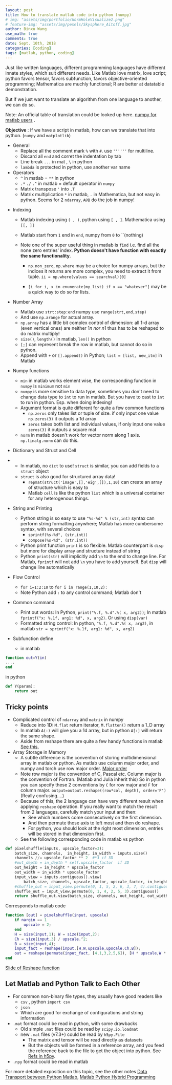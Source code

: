 ```yaml
---
layout: post
title: How to translate matlab code into python (numpy)
# img: "assets/img/portfolio/WormHoleVisualize2.png"
# feature-img: "assets/img/pexels/Skysphere_Aitoff.jpg"
author: Binxu Wang
use_math: true
comments: true
date: Sept. 10th, 2018
categories: [coding]
tags: [matlab, python, coding]
---
```

Just like written languages, different programming languages have different innate styles, which suit different needs. Like Matlab love matrix, love script; python favors tensor, favors subfunction, favors objective-oriented programming; Mathematica are muchly functional; R are better at datatable demonstration. 

But if we just want to translate an algorithm from one language to another, we can do so. 

Note: An official table of translation could be looked up here. [numpy for matlab users](https://numpy.org/doc/stable/user/numpy-for-matlab-users.html) . 

**Objective** : If we have a script in matlab, how can we translate that into python. (`numpy` and `matplotlib`)

* General
    * Replace all the comment mark `%` with `#`. use `''''''` for multiline. 
    * Discard all `end` and corret the indentation by tab
    * Line break `...` in mat , `\` in python
    * `lambda` is protected in python, use another var name
* Operators
    * `^` in matlab = `**` in python
    * `.*` `./` `.^` in matlab = default operator in `numpy`
    * Matrix transpose `'` into `.T`
    * Matrix multiplication `*` in matlab, `.` in Mathematica, but not easy in python. Seems for 2 `ndarray`, `A@B` do the job in numpy! 
+ Indexing
    + Matlab indexing using `( , )`, python using `[ , ]`. Mathematica using `[[, ]]`
    * Matlab start from `1` end in `end`, numpy from `0` to ``(nothing)
    
    * Note one of the super useful thing in matlab is `find` i.e. find all the none zero entries' index. **Python doesn't have function with exactly the same functionality**.  
    
      * `np.non_zero`, `np.where` may be a choice for numpy arrays, but the indices it returns are more complex, you need to extract it from tuple.  `ii = np.where(values == searchval)[0]`
    
      * `[i for i, x in enumerate(my_list) if x == "whatever"]` may be a quick way to do so for lists. 
    
+ Number Array
    * Matlab use `strt:step:end` numpy use `range(strt,end,step)`
    * And use `np.arange` for actual array. 
    * `np.array` has a little bit complex control of dimension: all 1-d array (even vertical ones) are neither 1*n nor n*1 thus has to be reshaped to do matrix multiply! 
    * `size()`, `length()` in matlab, `len()` in python
    * `[;]` can represent break the row in matlab, but cannot do so in python. 
    * Append with `+` or `[].append()` in Python; `list = [list, new_itm]` in Matlab
    
+ Numpy functions 

    * `min` in matlab works element wise, the corresponding function in `numpy` is `minimum` not `min`
    * `numpy` is more sensitive to data type, sometimes you don't need to change data type to `int` to run in matlab. But you have to cast to `int` to run in python. Esp. when doing indexing! 
    + Argument format is quite different for quite a few common functions 
        * `np.zeros` only takes list or tuple of size. if only input one value `np.zeros(3)` it outputs a 1d array
        * `zeros` takes both list and individual values, if only input one value `zeros(3)` it outputs a square mat
    * `norm` in matlab doesn't work for vector norm along 1 axis. `np.linalg.norm` can do this. 

+ Dictionary and Struct and Cell
+ * In matlab, no `dict` to use! `struct` is similar, you can add fields to a `struct` object
  * `struct` is also good for structured array data! 
      * `repmat(struct('image',[],'eig',[]),1,10)`  can create an array of structure which is easy to 
    * Matlab `cell` is like the python `list` which is a universal container for any heterogenous things. 
  
+ String and Printing

    + Python string is so easy to use `"%s-%d" % (str,int)` syntax can perform string formatting anywhere; Matlab has more cumbersome syntax, with several choices
        *  `sprintf(%s-%d", (str,int))` 
        *  `compose(%s-%d", (str,int))` 
    * Python print function `print` is so flexible. Matlab counterpart is `disp` but more for display array and structure instead of string
    * Python `print(str)` will implicitly add `\n` to the end to change line. For Matlab, `fprintf` will not add `\n` you have to add yourself. But `disp` will change line automatically 

+ Flow Control 
    * `for i=1:2:10` to `for i in range(1,10,2): `
    * Note Python add `:` to any control command; Matlab don't
    
+ Common command
    * Print out words: In Python, `print("%.f, %.d".%( x, arg2))`; In matlab `fprintf("x: %.1f, arg1: %d", x, arg2)`. Or using `disp(var)`
    * Formatted string control: In python, `"%.f, %.d".%( x, arg2)`, in matlab `str = sprintf("x: %.1f, arg1: %d", x, arg2)`
    
+ Subfunction define
  
    + in matlab 
```matlab
function out=Y(in) 
.... 
end 
```
in python

```python
def Y(param):
    return out
```
## Tricky points

* Complicated control of `ndarray` and `matrix` in numpy
    - Reduce into 1D: `M.flat` return iterator, `M.flatten()` return a 1_D array
    - In matlab `A(:)` will give you a 1d array, but in python `A[:]` will return the same shape.  
    - Aside from reshape there are quite a few handy functions in matlab [See this.](https://www.mathworks.com/help/matlab/math/reshaping-and-rearranging-arrays.html) 
* Array Storage in Memory
    * A subtle difference is the convention of storing multidimensional array in matlab or python. As matlab use column major order, and numpy and torch use row major order. [Major order](https://en.wikipedia.org/wiki/Row-_and_column-major_order) 
    * Note row major is the convention of C, Pascal etc. Column major is the convention of Fortran. (Matlab and Julia inherit this) So in python you can specify these 2 conventions by `C` for row major and `F` for column major. `output=output.reshape((row*col, depth), order='F')` (Really confusing....)
    * Because of this, the 2 language can have very different result when applying `reshape` operation. If you really want to match the result from 2 languages, carefully match your input and then: 
      * See which numbers come consecutively on the first dimension.
      * And then permute those axis to left most and then do reshape. 
      * For python, you should look at the right most dimension, entries will be stored in that dimension first. 
    * See the following corresponding code in matlab vs python

```python
def pixelshuffle(inputs, upscale_factor=3):
    batch_size, channels,  in_height, in_width = inputs.size()
    channels //= upscale_factor ** 2  #*3 if 3D
    #out_depth = in_depth * self.upscale_factor  if 3D
    out_height = in_height * upscale_factor
    out_width = in_width * upscale_factor
    input_view = inputs.contiguous().view(
        batch_size, channels, upscale_factor, upscale_factor, in_height, in_width)
    #shuffle_out = input_view.permute(0, 1, 5, 2, 6, 3, 7, 4).contiguous() if 3D
    shuffle_out = input_view.permute(0, 1, 4, 2, 5, 3).contiguous()
    return shuffle_out.view(batch_size, channels, out_height, out_width)
```

Corresponds to matlab code

```matlab
function [out] = pixelshuffle(input, upscale)
    if nargin == 1
        upscale = 2;
    end
    H = size(input,1); W = size(input,2);
    Ch = size(input,3) / upscale.^2;
    B = size(input,4);
    input_fact = reshape(input,[H,W,upscale,upscale,Ch,B]);
    out = reshape(permute(input_fact, [4,1,3,2,5,6]), [H * upscale,W * upscale,Ch,B]);
end
```

[Slide of Reshape function](http://www.cs.utsa.edu/~cs1173/resources/CS1173ReshapeFunction.pdf) 

## Let Matlab and Python Talk to Each Other

* For common non-binary file types, they usually have good readers like 
  * `csv` , python `import csv`
  * `json` 
  * Which are good for exchange of configurations and string information
* `.mat` format could be read in python, with some drawbacks
  * Old simple `.mat` files could be read by `scipy.io.loadmat`
  * new `.mat` files (v7.3+) could be read by `h5py.File`
    * The matrix and tensor will be read directly as datasets
    * But the objects will be formed in a reference array, and you feed the reference back to the file to get the object into python. See [Refs in h5py](http://docs.h5py.org/en/latest/refs.html). 
* `.npy` format could be read in matlab 

For more detailed exposition on this topic, see the other notes [Data Transport between Python Matlab](Data-Transport-Python-Matlab.md), [Matlab Python Hybrid Programming](Matlab-Python-Hybrid-Programming.md)